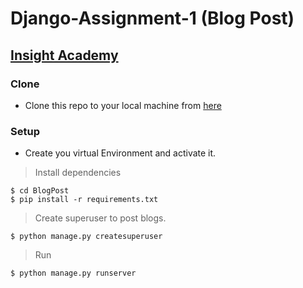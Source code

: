 # Django-Assignment-1 (Blog Post) 
## <a href="https://insightworkshop.io/academy">Insight Academy</a>

### Clone
- Clone this repo to your local machine from <a href="https://github.com/danny237/Django-Assignment-1.git">here</a>
### Setup
- Create you virtual Environment and activate it.
> Install dependencies
```shell
$ cd BlogPost
$ pip install -r requirements.txt
```
> Create superuser to post blogs.
```shell
$ python manage.py createsuperuser
```
> Run
```shell
$ python manage.py runserver
```
